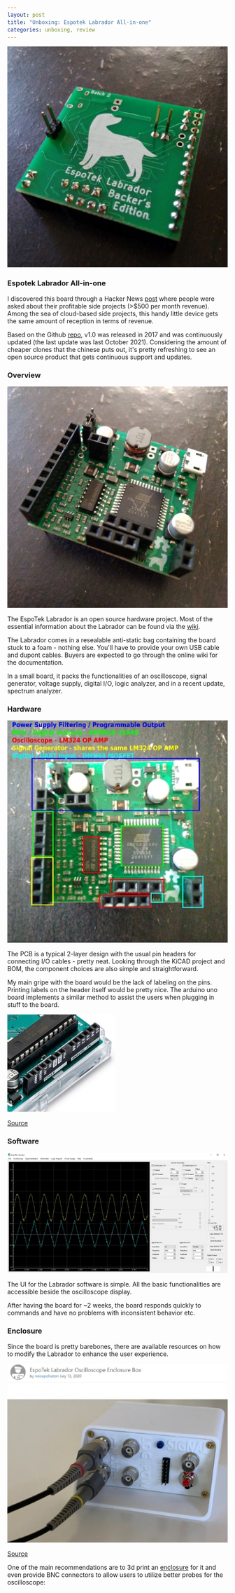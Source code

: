 ```yaml
---
layout: post
title: "Unboxing: Espotek Labrador All-in-one"
categories: unboxing, review
---
```

![Overview](/assets/espotek_labrador/Perspective_2.jpg)

### Espotek Labrador All-in-one

I discovered this board through a Hacker News [post](https://news.ycombinator.com/item?id=29669201) where people were asked about their profitable side projects (>$500 per month revenue). Among the sea of cloud-based side projects, this handy little device gets the same amount of reception in terms of revenue.

Based on the Github [repo](https://github.com/EspoTek/Labrador), v1.0 was released in 2017 and was continuously updated (the last update was last October 2021). Considering the amount of cheaper clones that the chinese puts out, it's pretty refreshing to see an open source product that gets continuous support and updates.

### Overview
![Perspective view](/assets/espotek_labrador/Perspective.jpg)

The EspoTek Labrador is an open source hardware project. Most of the essential information about the Labrador can be found via the [wiki](https://github.com/EspoTek/Labrador/wiki). 

The Labrador comes in a resealable anti-static bag containing the board stuck to a foam - nothing else. You'll have to provide your own USB cable and dupont cables. Buyers are expected to go through the online wiki for the documentation.

In a small board, it packs the functionalities of an oscilloscope, signal generator, voltage supply, digital I/O, logic analyzer, and in a recent update, spectrum analyzer.

### Hardware
![Hardware layout](/assets/espotek_labrador/Pinout.jpg)

The PCB is a typical 2-layer design with the usual pin headers for connecting I/O cables - pretty neat. Looking through the KiCAD project and BOM, the component choices are also simple and straightforward.

My main gripe with the board would be the lack of labeling on the pins. Printing labels on the header itself would be pretty nice. The arduino uno board implements a similar method to assist the users when plugging in stuff to the board.

![Hardware layout](/assets/espotek_labrador/Uno_pinouts.jpg)

[Source](https://store-usa.arduino.cc/products/arduino-uno-rev3/)

### Software
![Software UI](/assets/espotek_labrador/UI.jpg)

The UI for the Labrador software is simple. All the basic functionalities are accessible beside the oscilloscope display. 

After having the board for ~2 weeks, the board responds quickly to commands and have no problems with inconsistent behavior etc.

### Enclosure

Since the board is pretty barebones, there are available resources on how to modify the Labrador to enhance the user experience.

![Enclosure](/assets/espotek_labrador/Enclosure.jpg)

[Source](https://www.thingiverse.com/thing:4540262)

One of the main recommendations are to 3d print an [enclosure](https://www.thingiverse.com/thing:4540262) for it and even provide BNC connectors to allow users to utilize better probes for the oscilloscope:



